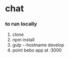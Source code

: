 # chat

### to run locally

1. clone
2. npm install
3. gulp --hostname <your local IP> develop
4. point bebo app at <your local IP>:3000